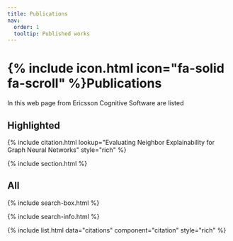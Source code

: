 ```yaml
---
title: Publications
nav:
  order: 1
  tooltip: Published works
---
```


# {% include icon.html icon="fa-solid fa-scroll" %}Publications

In this web page from Ericsson Cognitive Software are listed


## Highlighted

{% include citation.html lookup="Evaluating Neighbor Explainability for Graph Neural Networks" style="rich" %}

{% include section.html %}

## All

{% include search-box.html %}

{% include search-info.html %}

{% include list.html data="citations" component="citation" style="rich" %}
